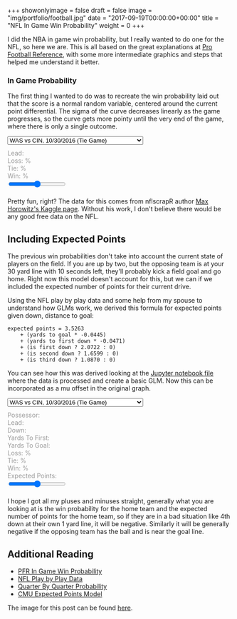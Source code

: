 +++
showonlyimage = false
draft = false
image = "img/portfolio/football.jpg"
date = "2017-09-19T00:00:00+00:00"
title = "NFL In Game Win Probability"
weight = 0
+++

I did the NBA in game win probability, but I really wanted to do one for the NFL,
so here we are. This is all based on the great explanations at [Pro Football Reference](https://www.pro-football-reference.com/about/win_prob.htm), with some
more intermediate graphics and steps that helped me understand it better.

### In Game Probability

The first thing I wanted to do was to recreate the win probability laid out
that the score is a normal random variable, centered around the current point
differential. The sigma of the curve decreases linearly as the game progresses,
so the curve gets more pointy until the very end of the game, where there is
only a single outcome.

<select id="game-picker">
  <option value="1">WAS vs CIN, 10/30/2016 (Tie Game)</option>
  <option value="0">MIN vs CLE, 9/13/2009 (Just a Game)</option>
  <option value="2">BAL vs MIN, 12/8/2013 (Wild Last Two Minutes)</option>
  <option value="3">DET vs PHI, 12/8/2013 (Snow Bowl!)</option>
</select>

<div>
  <canvas id="chart"></canvas>
  <div style="color: #999999;">
    <div style="margin-top: 10px;">
      <div class="col-md-6 text-center"><span id="game-time"></span></div>
      <div class="col-md-6 text-center">Lead: <span id="lead"></span></div>
    </div>
    <div>
      <div class="col-md-4 text-center">Loss: <span id="percent-loss"></span>%</div>
      <div class="col-md-4 text-center">Tie: <span id="percent-tie"></span>%</div>
      <div class="col-md-4 text-center">Win: <span id="percent-win"></span>%</div>
    </div>
  </div>
  <input id="slider" type="range"/>
</div>
<div style="margin-bottom: 20px;"></div>

Pretty fun, right? The data for this comes from nflscrapR author [Max Horowitz's Kaggle page](https://www.kaggle.com/maxhorowitz/nflplaybyplay2009to2016). Without his
work, I don't believe there would be any good free data on the NFL.

## Including Expected Points
The previous win probabilities don't take into account the current state of
players on the field. If you are up by two, but the opposing team is at your 30
yard line with 10 seconds left, they'll probably kick a field goal and go home.
Right now this model doesn't account for this, but we can if we included the
expected number of points for their current drive.

Using the NFL play by play data and some help from my spouse to understand how GLMs work, we derived this formula for expected points given down, distance to goal:

```
expected points = 3.5263
    + (yards to goal * -0.0445)
    + (yards to first down * -0.0471)
    + (is first down ? 2.0722 : 0)
    + (is second down ? 1.6599 : 0)
    + (is third down ? 1.0870 : 0)
```

You can see how this was derived looking at the [Jupyter notebook file](/nfl_notebook.html) where the data is processed and create a basic GLM. Now this can be incorporated as a mu offset in the original graph.

<select id="game-picker-with-points">
  <option value="1">WAS vs CIN, 10/30/2016 (Tie Game)</option>
  <option value="0">MIN vs CLE, 9/13/2009 (Just a Game)</option>
  <option value="2">BAL vs MIN, 12/8/2013 (Wild Last Two Minutes)</option>
  <option value="3">DET vs PHI, 12/8/2013 (Snow Bowl!)</option>
</select>

<div>
  <canvas id="chart-with-points"></canvas>
  <div style="color: #999999;">
    <div style="margin-top: 10px;">
      <div class="col-md-4 text-center">Possessor: <span id="possessor"></span></div>
      <div class="col-md-4 text-center"><span id="game-time-with-points"></span></div>
      <div class="col-md-4 text-center">Lead: <span id="lead-with-points"></span></div>
    </div>
    <div>
      <div class="col-md-4 text-center">Down: <span id="down"></span></div>
      <div class="col-md-4 text-center">Yards To First: <span id="yards-to-first"></span></div>
      <div class="col-md-4 text-center">Yards To Goal: <span id="yards-to-goal"></span></div>
    </div>
    <div>
      <div class="col-md-4 text-center">Loss: <span id="percent-loss-with-points"></span>%</div>
      <div class="col-md-4 text-center">Tie: <span id="percent-tie-with-points"></span>%</div>
      <div class="col-md-4 text-center">Win: <span id="percent-win-with-points"></span>%</div>
    </div>
    <div>
      <div class="col-md-12 text-center">Expected Points: <span id="expected-points"></span></div>
    </div>
  </div>
  <input id="slider-with-points" type="range"/>
  <script src="https://cdnjs.cloudflare.com/ajax/libs/Chart.js/2.7.0/Chart.bundle.min.js"></script>
  <script src="https://cdnjs.cloudflare.com/ajax/libs/decimal.js/7.2.4/decimal.min.js"></script>
  <script src="/js/igwip_nfl.js"></script>
</div>
<div style="margin-bottom: 20px;"></div>

I hope I got all my pluses and minuses straight, generally what you are looking at is the win probability for the home team and the expected number of points for the home team, so if they are in a bad situation like 4th down at their own 1 yard line, it will be negative. Similarly it will be generally negative if the opposing team has the ball and is near the goal line.

## Additional Reading

* [PFR In Game Win Probability](https://www.pro-football-reference.com/about/win_prob.htm)
* [NFL Play by Play Data](https://www.kaggle.com/maxhorowitz/nflplaybyplay2009to2016)
* [Quarter By Quarter Probability](http://www.footballperspective.com/quarter-by-quarter-team-win-probability-added/)
* [CMU Expected Points Model](https://www.cmusportsanalytics.com/nfl-expected-points-nflscrapr-part-2-multinomial-logistic-regression/)

The image for this post can be found [here](https://unsplash.com/search/photos/american-football?photo=iezcEpGuYdE).
